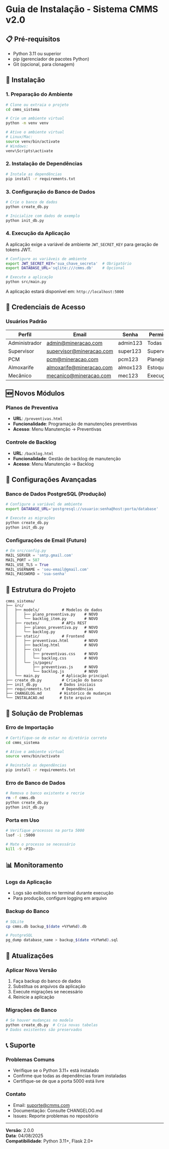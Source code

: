 # Guia de Instalação - Sistema CMMS v2.0

## 📋 Pré-requisitos

- Python 3.11 ou superior
- pip (gerenciador de pacotes Python)
- Git (opcional, para clonagem)

## 🚀 Instalação

### 1. Preparação do Ambiente

```bash
# Clone ou extraia o projeto
cd cmms_sistema

# Crie um ambiente virtual
python -m venv venv

# Ative o ambiente virtual
# Linux/Mac:
source venv/bin/activate
# Windows:
venv\Scripts\activate
```

### 2. Instalação de Dependências

```bash
# Instale as dependências
pip install -r requirements.txt
```

### 3. Configuração do Banco de Dados

```bash
# Crie o banco de dados
python create_db.py

# Inicialize com dados de exemplo
python init_db.py
```

### 4. Execução da Aplicação

A aplicação exige a variável de ambiente `JWT_SECRET_KEY` para geração de tokens JWT.

```bash
# Configure as variáveis de ambiente
export JWT_SECRET_KEY='sua_chave_secreta'  # Obrigatório
export DATABASE_URL='sqlite:///cmms.db'    # Opcional

# Execute a aplicação
python src/main.py
```

A aplicação estará disponível em: `http://localhost:5000`

## 👤 Credenciais de Acesso

### Usuários Padrão

| Perfil | Email | Senha | Permissões |
|--------|-------|-------|------------|
| Administrador | admin@mineracao.com | admin123 | Todas |
| Supervisor | supervisor@mineracao.com | super123 | Supervisão |
| PCM | pcm@mineracao.com | pcm123 | Planejamento |
| Almoxarife | almoxarife@mineracao.com | almox123 | Estoque |
| Mecânico | mecanico@mineracao.com | mec123 | Execução |

## 🆕 Novos Módulos

### Planos de Preventiva
- **URL**: `/preventivas.html`
- **Funcionalidade**: Programação de manutenções preventivas
- **Acesso**: Menu Manutenção → Preventivas

### Controle de Backlog
- **URL**: `/backlog.html`
- **Funcionalidade**: Gestão de backlog de manutenção
- **Acesso**: Menu Manutenção → Backlog

## 🔧 Configurações Avançadas

### Banco de Dados PostgreSQL (Produção)

```bash
# Configure a variável de ambiente
export DATABASE_URL='postgresql://usuario:senha@host:porta/database'

# Execute as migrações
python create_db.py
python init_db.py
```

### Configurações de Email (Futuro)

```python
# Em src/config.py
MAIL_SERVER = 'smtp.gmail.com'
MAIL_PORT = 587
MAIL_USE_TLS = True
MAIL_USERNAME = 'seu-email@gmail.com'
MAIL_PASSWORD = 'sua-senha'
```

## 📁 Estrutura do Projeto

```
cmms_sistema/
├── src/
│   ├── models/          # Modelos de dados
│   │   ├── plano_preventiva.py    # NOVO
│   │   └── backlog_item.py        # NOVO
│   ├── routes/          # APIs REST
│   │   ├── planos_preventiva.py   # NOVO
│   │   └── backlog.py             # NOVO
│   ├── static/          # Frontend
│   │   ├── preventivas.html       # NOVO
│   │   ├── backlog.html           # NOVO
│   │   ├── css/
│   │   │   ├── preventivas.css    # NOVO
│   │   │   └── backlog.css        # NOVO
│   │   └── js/pages/
│   │       ├── preventivas.js     # NOVO
│   │       └── backlog.js         # NOVO
│   └── main.py          # Aplicação principal
├── create_db.py         # Criação do banco
├── init_db.py          # Dados iniciais
├── requirements.txt     # Dependências
├── CHANGELOG.md        # Histórico de mudanças
└── INSTALACAO.md       # Este arquivo
```

## 🐛 Solução de Problemas

### Erro de Importação
```bash
# Certifique-se de estar no diretório correto
cd cmms_sistema

# Ative o ambiente virtual
source venv/bin/activate

# Reinstale as dependências
pip install -r requirements.txt
```

### Erro de Banco de Dados
```bash
# Remova o banco existente e recrie
rm -f cmms.db
python create_db.py
python init_db.py
```

### Porta em Uso
```bash
# Verifique processos na porta 5000
lsof -i :5000

# Mate o processo se necessário
kill -9 <PID>
```

## 📊 Monitoramento

### Logs da Aplicação
- Logs são exibidos no terminal durante execução
- Para produção, configure logging em arquivo

### Backup do Banco
```bash
# SQLite
cp cmms.db backup_$(date +%Y%m%d).db

# PostgreSQL
pg_dump database_name > backup_$(date +%Y%m%d).sql
```

## 🔄 Atualizações

### Aplicar Nova Versão
1. Faça backup do banco de dados
2. Substitua os arquivos da aplicação
3. Execute migrações se necessário
4. Reinicie a aplicação

### Migrações de Banco
```bash
# Se houver mudanças no modelo
python create_db.py  # Cria novas tabelas
# Dados existentes são preservados
```

## 📞 Suporte

### Problemas Comuns
- Verifique se o Python 3.11+ está instalado
- Confirme que todas as dependências foram instaladas
- Certifique-se de que a porta 5000 está livre

### Contato
- Email: suporte@cmms.com
- Documentação: Consulte CHANGELOG.md
- Issues: Reporte problemas no repositório

---

**Versão**: 2.0.0  
**Data**: 04/08/2025  
**Compatibilidade**: Python 3.11+, Flask 2.0+

